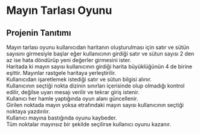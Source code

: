# Mayın Tarlası Oyunu
## Projenin Tanıtımı

Mayın tarlası oyunu kullanıcıdan haritanın oluşturulması için satır ve sütün sayısını girmesiyle başlar eğer kullanıcının girdiği satır ve sütun sayısı 2 den az ise hata döndürüp yeni değerler girmesini ister. <br/>
Haritada ki mayın sayısı kullanıcının girdiği harita büyüklüğünün 4 de birine eşittir. Mayınlar rastgele haritaya yerleştirilir. <br/>
Kullanıcıdan işaretlemek istediği satır ve sütun bilgisi alınır. <br/>
Kullanıcının seçtiği nokta dizinin sınırları içerisinde olup olmadığı kontrol edilir, değilse uyarı mesajı verilir ve tekrar giriş istenir. <br/>
Kullanıcı her hamle yaptığında oyun alanı güncellenir. <br/>
Girilen noktada mayın yoksa etrafındaki mayın sayısı kullanıcının seçtiği noktaya yazdırılır. <br/>
Kullanıcı mayına bastığında oyunu kaybeder. <br/>
Tüm noktalar mayınsız bir şekilde seçilirse kullanıcı oyunu kazanır. <br/>


